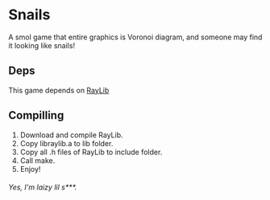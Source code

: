# Snails
A smol game that entire graphics is Voronoi diagram, and someone may find it looking like snails!

## Deps
This game depends on [RayLib](https://www.raylib.com/)

## Compilling
1. Download and compile RayLib.
2. Copy libraylib.a to lib folder.
3. Copy all .h files of RayLib to include folder.
4. Call make.
5. Enjoy!

###### Yes, I'm laizy lil s***.

